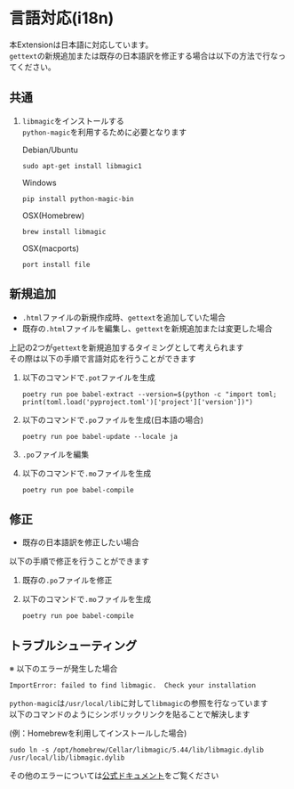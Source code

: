 # 言語対応(i18n)

本Extensionは日本語に対応しています。  
`gettext`の新規追加または既存の日本語訳を修正する場合は以下の方法で行なってください。

## 共通

1. `libmagic`をインストールする  
    `python-magic`を利用するために必要となります

    Debian/Ubuntu
    ```
    sudo apt-get install libmagic1
    ```

    Windows
    ```
    pip install python-magic-bin
    ```

    OSX(Homebrew)
    ```
    brew install libmagic
    ```

    OSX(macports)
    ```
    port install file
    ```  

## 新規追加

* `.html`ファイルの新規作成時、`gettext`を追加していた場合
* 既存の`.html`ファイルを編集し、`gettext`を新規追加または変更した場合

上記の2つが`gettext`を新規追加するタイミングとして考えられます  
その際は以下の手順で言語対応を行うことができます

1. 以下のコマンドで`.pot`ファイルを生成
    ```
    poetry run poe babel-extract --version=$(python -c "import toml; print(toml.load('pyproject.toml')['project']['version'])")
    ```

2. 以下のコマンドで`.po`ファイルを生成(日本語の場合)
    ```
    poetry run poe babel-update --locale ja
    ```

3. `.po`ファイルを編集

4. 以下のコマンドで`.mo`ファイルを生成
    ```
    poetry run poe babel-compile
    ```

## 修正

* 既存の日本語訳を修正したい場合

以下の手順で修正を行うことができます

1. 既存の`.po`ファイルを修正

2. 以下のコマンドで`.mo`ファイルを生成
    ```
    poetry run poe babel-compile
    ```

## トラブルシューティング

※ 以下のエラーが発生した場合  

    
    ImportError: failed to find libmagic.  Check your installation  

`python-magic`は`/usr/local/lib`に対して`libmagic`の参照を行なっています  
以下のコマンドのようにシンボリックリンクを貼ることで解決します  

(例：Homebrewを利用してインストールした場合)  

    sudo ln -s /opt/homebrew/Cellar/libmagic/5.44/lib/libmagic.dylib /usr/local/lib/libmagic.dylib

その他のエラーについては[公式ドキュメント](https://pypi.org/project/python-magic/)をご覧ください
